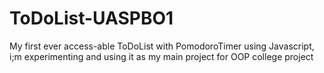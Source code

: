 # ToDoList-UASPBO1
My first ever access-able ToDoList with PomodoroTimer using Javascript, i;m experimenting and using it as my main project for OOP college project
